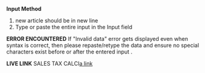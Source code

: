 **Input Method** 
1. new article should be in new line
2. Type or paste the entire input in the Input field 


**ERROR ENCOUNTERED**
If "Invalid data" error gets displayed even when syntax is correct, then please repaste/retype the data and ensure no special characters exist before or after the entered input .  

**LIVE LINK**
SALES TAX CALCI[a link]()